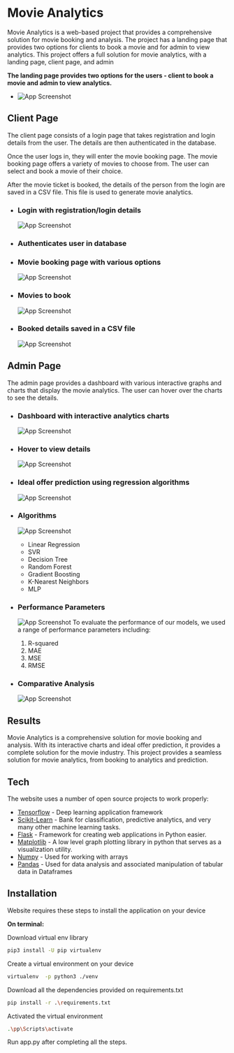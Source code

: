 # Movie Analytics
Movie Analytics is a web-based project that provides a comprehensive solution for movie booking and analysis. The project has a landing page that provides two options for clients to book a movie and for admin to view analytics.
This project offers a full solution for movie analytics, with a landing page, client page, and admin 

**The landing page provides two options for the users - client to book a movie and admin to view analytics.**
- ![App Screenshot](https://github.com/prathameshparit/Dummy-Storage/blob/44d007b4aded496edcb307e18c9be61ed6b25bbb/MA/Landing.png?raw=true)

## Client Page
The client page consists of a login page that takes registration and login details from the user. The details are then authenticated in the database.

Once the user logs in, they will enter the movie booking page. The movie booking page offers a variety of movies to choose from. The user can select and book a movie of their choice.

After the movie ticket is booked, the details of the person from the login are saved in a CSV file. This file is used to generate movie analytics.
- ### Login with registration/login details
    ![App Screenshot](https://github.com/prathameshparit/Dummy-Storage/blob/44d007b4aded496edcb307e18c9be61ed6b25bbb/MA/Login.png?raw=true)
- ### Authenticates user in database
- ### Movie booking page with various options
    ![App Screenshot](https://github.com/prathameshparit/Dummy-Storage/blob/44d007b4aded496edcb307e18c9be61ed6b25bbb/MA/Home.png?raw=true)
- ### Movies to book
    ![App Screenshot](https://github.com/prathameshparit/Dummy-Storage/blob/44d007b4aded496edcb307e18c9be61ed6b25bbb/MA/Movies.png?raw=true)
- ### Booked details saved in a CSV file
    ![App Screenshot](https://github.com/prathameshparit/Dummy-Storage/blob/44d007b4aded496edcb307e18c9be61ed6b25bbb/MA/Booked.png?raw=true)

## Admin Page
The admin page provides a dashboard with various interactive graphs and charts that display the movie analytics. The user can hover over the charts to see the details.
- ### Dashboard with interactive analytics charts
    ![App Screenshot](https://github.com/prathameshparit/Dummy-Storage/blob/44d007b4aded496edcb307e18c9be61ed6b25bbb/MA/Dashboard.png?raw=true)


- ### Hover to view details
    ![App Screenshot](https://github.com/prathameshparit/Dummy-Storage/blob/813d335ed2273efa798e11bdacf90ca01114a718/MA/Hover.png?raw=true)

- ### Ideal offer prediction using regression algorithms
    ![App Screenshot](https://github.com/prathameshparit/Dummy-Storage/blob/813d335ed2273efa798e11bdacf90ca01114a718/MA/Predict.png?raw=true)


- ### Algorithms
    ![App Screenshot](https://github.com/prathameshparit/Dummy-Storage/blob/44d007b4aded496edcb307e18c9be61ed6b25bbb/MA/Algos.png?raw=true)

    - Linear Regression
    - SVR
    - Decision Tree
    - Random Forest
    - Gradient Boosting
    - K-Nearest Neighbors
    - MLP

- ### Performance Parameters
    ![App Screenshot](https://github.com/prathameshparit/Dummy-Storage/blob/44d007b4aded496edcb307e18c9be61ed6b25bbb/MA/Metrics.png?raw=true)
    To evaluate the performance of our models, we used a range of performance parameters including:
    1. R-squared
    2. MAE
    3. MSE
    4. RMSE
- ### Comparative Analysis
    ![App Screenshot](https://github.com/prathameshparit/Dummy-Storage/blob/44d007b4aded496edcb307e18c9be61ed6b25bbb/MA/comparative.png?raw=true)




## Results
Movie Analytics is a comprehensive solution for movie booking and analysis. With its interactive charts and ideal offer prediction, it provides a complete solution for the movie industry.
This project provides a seamless solution for movie analytics, from booking to analytics and prediction.


## Tech

The website uses a number of open source projects to work properly:

- [Tensorflow] - Deep learning application framework
- [Scikit-Learn] - Bank for classification, predictive analytics, and very many other machine learning tasks.
- [Flask] - Framework for creating web applications in Python easier.
- [Matplotlib] - A low level graph plotting library in python that serves as a visualization utility.
- [Numpy] - Used for working with arrays
- [Pandas] - Used for data analysis and associated manipulation of tabular data in Dataframes


## Installation

Website requires these steps to install the application on your device


**On terminal:**

Download virtual env library
```sh
pip3 install -U pip virtualenv
```

Create a virtual environment on your device
```sh
virtualenv  -p python3 ./venv
```

Download all the dependencies provided on requirements.txt
```sh
pip install -r .\requirements.txt
```

Activated the virtual environment
```sh
.\pp\Scripts\activate
```

Run app.py after completing all the steps.





[//]: # (These are reference links used in the body of this note and get stripped out when the markdown processor does its job. There is no need to format nicely because it shouldn't be seen. Thanks SO - http://stackoverflow.com/questions/4823468/store-comments-in-markdown-syntax)

   
[Tensorflow]: <https://www.tensorflow.org/>
[Scikit-Learn]: <https://scikit-learn.org/stable/>
[Flask]: <https://flask.palletsprojects.com/en/2.1.x/>
[Matplotlib]: <https://matplotlib.org/>
[Numpy]: <https://numpy.org/>
[Pandas]: <https://pandas.pydata.org/>
  
